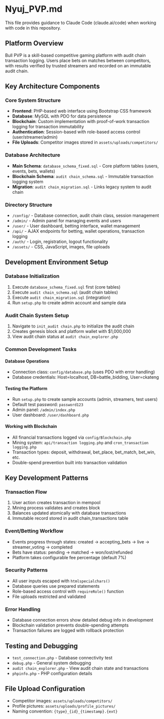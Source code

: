 # Nyuj_PVP.md

This file provides guidance to Claude Code (claude.ai/code) when working with code in this repository.

## Platform Overview

Bull PVP is a skill-based competitive gaming platform with audit chain transaction logging. Users place bets on matches between competitors, with results verified by trusted streamers and recorded on an immutable audit chain.

## Key Architecture Components

### Core System Structure
- **Frontend**: PHP-based web interface using Bootstrap CSS framework
- **Database**: MySQL with PDO for data persistence
- **Blockchain**: Custom implementation with proof-of-work transaction logging for transaction immutability
- **Authentication**: Session-based with role-based access control (user/streamer/admin)
- **File Uploads**: Competitor images stored in `assets/uploads/competitors/`

### Database Architecture
- **Main Schema**: `database_schema_fixed.sql` - Core platform tables (users, events, bets, wallets)
- **Blockchain Schema**: `audit chain_schema.sql` - Immutable transaction logging system
- **Migration**: `audit chain_migration.sql` - Links legacy system to audit chain

### Directory Structure
- `/config/` - Database connection, audit chain class, session management
- `/admin/` - Admin panel for managing events and users
- `/user/` - User dashboard, betting interface, wallet management
- `/api/` - AJAX endpoints for betting, wallet operations, transaction logging
- `/auth/` - Login, registration, logout functionality
- `/assets/` - CSS, JavaScript, images, file uploads

## Development Environment Setup

### Database Initialization
1. Execute `database_schema_fixed.sql` first (core tables)
2. Execute `audit chain_schema.sql` (audit chain tables)
3. Execute `audit chain_migration.sql` (integration)
4. Run `setup.php` to create admin account and sample data

### Audit Chain System Setup
1. Navigate to `init_audit chain.php` to initialize the audit chain
2. Creates genesis block and platform wallet with $1,000,000
3. View audit chain status at `audit chain_explorer.php`

### Common Development Tasks

#### Database Operations
- Connection class: `config/database.php` (uses PDO with error handling)
- Database credentials: Host=localhost, DB=battle_bidding, User=ckateng

#### Testing the Platform
- Run `setup.php` to create sample accounts (admin, streamers, test users)
- Default test password: `password123`
- Admin panel: `/admin/index.php`
- User dashboard: `/user/dashboard.php`

#### Working with Blockchain
- All financial transactions logged via `config/Blockchain.php`
- Mining system: `api/transaction logging.php` and `cron_transaction logging.php`
- Transaction types: deposit, withdrawal, bet_place, bet_match, bet_win, etc.
- Double-spend prevention built into transaction validation

## Key Development Patterns

### Transaction Flow
1. User action creates transaction in mempool
2. Mining process validates and creates block
3. Balances updated atomically with database transactions
4. Immutable record stored in audit chain_transactions table

### Event/Betting Workflow
- Events progress through states: created → accepting_bets → live → streamer_voting → completed
- Bets have status: pending → matched → won/lost/refunded
- Platform takes configurable fee percentage (default 7%)

### Security Patterns
- All user inputs escaped with `htmlspecialchars()`
- Database queries use prepared statements
- Role-based access control with `requireRole()` function
- File uploads restricted and validated

### Error Handling
- Database connection errors show detailed debug info in development
- Blockchain validation prevents double-spending attempts
- Transaction failures are logged with rollback protection

## Testing and Debugging

- `test_connection.php` - Database connectivity test
- `debug.php` - General system debugging
- `audit chain_explorer.php` - View audit chain state and transactions
- `phpinfo.php` - PHP configuration details

## File Upload Configuration

- Competitor images: `assets/uploads/competitors/`
- Profile pictures: `assets/uploads/profile_pictures/`
- Naming convention: `{type}_{id}_{timestamp}.{ext}`
